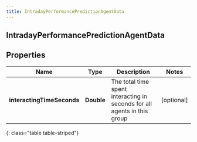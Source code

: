 ```yaml
---
title: IntradayPerformancePredictionAgentData
---
```

## IntradayPerformancePredictionAgentData


## Properties

| Name | Type | Description | Notes |
| ------------ | ------------- | ------------- | ------------- |
| **interactingTimeSeconds** | <!----><!---->**Double**<!----> | The total time spent interacting in seconds for all agents in this group |  [optional] |
{: class="table table-striped"}



